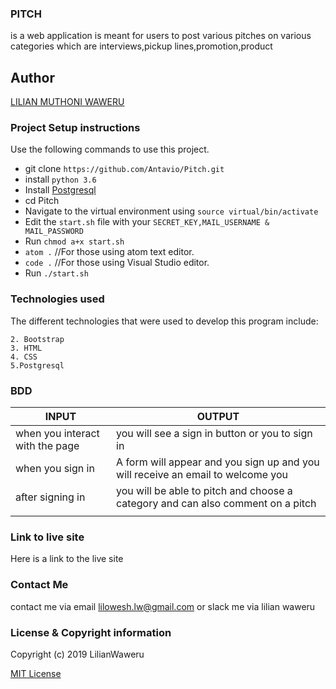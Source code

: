 ### PITCH

is a web application is meant for users to post various pitches on various categories which are interviews,pickup lines,promotion,product

## Author
[LILIAN MUTHONI WAWERU](https://github.com/lilianwaweru)

### Project Setup instructions
Use the following commands to use this project.
- git clone `https://github.com/Antavio/Pitch.git`
- install `python 3.6`
- Install [Postgresql](https://www.postgresql.org/download/)
- cd Pitch
- Navigate to the virtual environment using `source virtual/bin/activate`
- Edit the `start.sh` file with your `SECRET_KEY,MAIL_USERNAME & MAIL_PASSWORD`
- Run `chmod a+x start.sh`
- `atom .`  //For those using atom text editor.
- `code .`  //For those using Visual Studio editor.
- Run `./start.sh`

### Technologies used
The different technologies that were used to develop this program include:
```1. Python 3.6
2. Bootstrap
3. HTML
4. CSS
5.Postgresql
```

### BDD
| INPUT                           | OUTPUT                                                                          |
|---------------------------------|---------------------------------------------------------------------------------|
| when you interact with the page | you will see a sign in button or you to sign in                                 |
| when you sign in                | A form will appear and you sign up and you will receive an email to welcome you |
| after signing in                | you will be able to pitch and choose a category and can also comment on a pitch |
|                                 |                                                                                 |

### Link to live site
Here is a link to the live site 
### Contact Me
contact me via email lilowesh.lw@gmail.com or slack me via lilian waweru

### License  & Copyright information
Copyright (c) 2019 LilianWaweru

[MIT License](./LICENSE)




